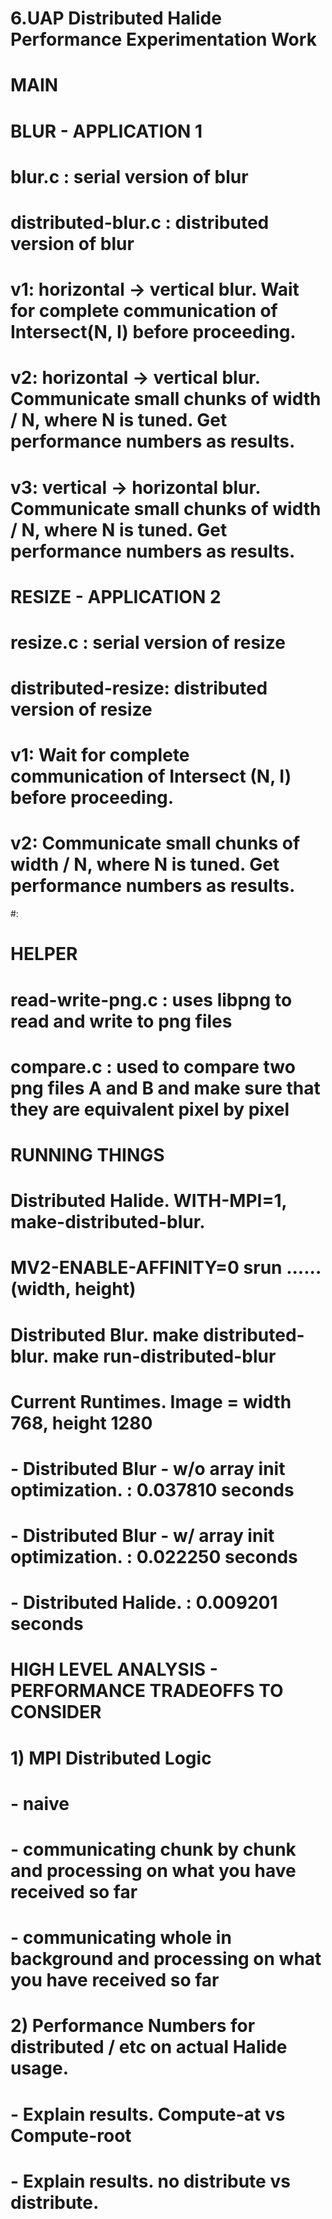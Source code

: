 # 6.UAP Distributed Halide Performance Experimentation Work
#
# MAIN
# BLUR - APPLICATION 1
# blur.c : serial version of blur
# distributed-blur.c : distributed version of blur
# v1: horizontal -> vertical blur. Wait for complete communication of Intersect(N, I) before proceeding.
# v2: horizontal -> vertical blur. Communicate small chunks of width / N, where N is tuned. Get performance numbers as results.
# v3: vertical -> horizontal blur. Communicate small chunks of width / N, where N is tuned. Get performance numbers as results.
#
# RESIZE - APPLICATION 2
# resize.c : serial version of resize
# distributed-resize: distributed version of resize
# v1: Wait for complete communication of Intersect (N, I) before proceeding.
# v2: Communicate small chunks of width / N, where N is tuned. Get performance numbers as results.
#:
# HELPER
# read-write-png.c : uses libpng to read and write to png files
# compare.c : used to compare two png files A and B and make sure that they are equivalent pixel by pixel
#
# RUNNING THINGS
# Distributed Halide. WITH-MPI=1, make-distributed-blur.
#											MV2-ENABLE-AFFINITY=0 srun ...... (width, height)
#	Distributed Blur.   make distributed-blur. make run-distributed-blur
#
# Current Runtimes. Image = width 768, height 1280
# - Distributed Blur - w/o array init optimization. : 0.037810 seconds
# - Distributed Blur - w/  array init optimization. : 0.022250 seconds
# - Distributed Halide.															: 0.009201 seconds
#
# HIGH LEVEL ANALYSIS - PERFORMANCE TRADEOFFS TO CONSIDER
#
# 1) MPI Distributed Logic
# - naive
# - communicating chunk by chunk and processing on what you have received so far
# - communicating whole in background and processing on what you have received so far
#
# 2) Performance Numbers for distributed / etc on actual Halide usage.
# - Explain results. Compute-at vs Compute-root
# - Explain results. no distribute vs distribute.



